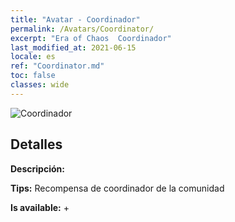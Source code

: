 ```yaml
---
title: "Avatar - Coordinador"
permalink: /Avatars/Coordinator/
excerpt: "Era of Chaos  Coordinador"
last_modified_at: 2021-06-15
locale: es
ref: "Coordinator.md"
toc: false
classes: wide
---
```

 ![Coordinador](/images/a/avatarFrame_15.png)

## Detalles

 **Descripción:**  

 **Tips:** Recompensa de coordinador de la comunidad 

 **Is available:**  + 

